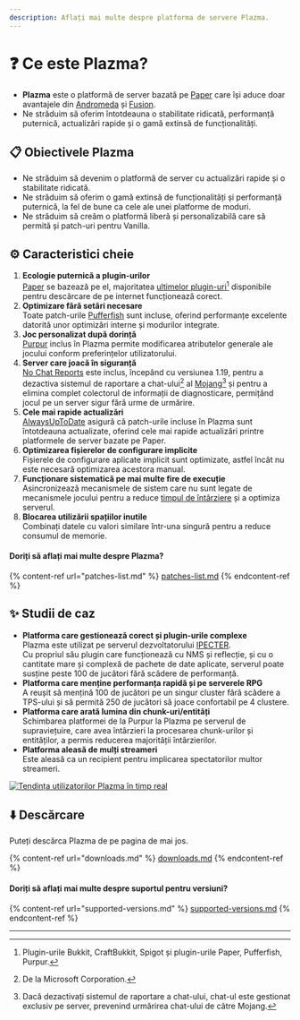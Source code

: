 ```yaml
---
description: Aflați mai multe despre platforma de servere Plazma.
---
```


# ❓ Ce este Plazma?

- **Plazma** este o platformă de server bazată pe [Paper](https://github.com/PaperMC/Paper) care își aduce doar avantajele din [Andromeda](https://github.com/EarendelArchived/Andromeda) și [Fusion](https://github.com/RuinedTechnologyUnify/Fusion).
- Ne străduim să oferim întotdeauna o stabilitate ridicată, performanță puternică, actualizări rapide și o gamă extinsă de funcționalități.

## 📋 Obiectivele Plazma <a href="#id-1" id="id-1"></a>

- Ne străduim să devenim o platformă de server cu actualizări rapide și o stabilitate ridicată.
- Ne străduim să oferim o gamă extinsă de funcționalități și performanță puternică, la fel de bune ca cele ale unei platforme de moduri.
- Ne străduim să creăm o platformă liberă și personalizabilă care să permită și patch-uri pentru Vanilla.

## ⚙️ Caracteristici cheie <a href="#id-2" id="id-2"></a>

1. **Ecologie puternică a plugin-urilor**\
   [Paper](https://github.com/PaperMC/Paper) se bazează pe el,
   majoritatea [ultimelor plugin-uri](#user-content-fn-1)[^1] disponibile pentru descărcare de pe internet funcționează corect.
2. **Optimizare fără setări necesare**\
   Toate patch-urile [Pufferfish](https://github.com/pufferfish-gg/Pufferfish) sunt incluse,
   oferind performanțe excelente datorită unor optimizări interne și modurilor integrate.
3. **Joc personalizat după dorință**\
   [Purpur](https://github.com/PurpurMC/Purpur) inclus în Plazma permite modificarea
   atributelor generale ale jocului conform preferințelor utilizatorului.
4. **Server care joacă în siguranță**\
   [No Chat Reports](https://github.com/Aizistral-Studios/No-Chat-Reports) este inclus, începând cu versiunea 1.19, pentru a dezactiva
   sistemul de raportare a chat-ului[^2] al [Mojang](#user-content-fn-2)[^3] și pentru a elimina complet colectorul de informații de diagnosticare, permițând jocul pe un server sigur fără urme de urmărire.
5. **Cele mai rapide actualizări**\
   [AlwaysUpToDate](https://github.com/PlazmaMC/AlwaysUpToDate) asigură că patch-urile incluse în Plazma sunt întotdeauna actualizate, oferind cele mai rapide actualizări printre platformele de server bazate pe Paper.
6. **Optimizarea fișierelor de configurare implicite**\
   Fișierele de configurare aplicate implicit sunt optimizate, astfel încât nu este necesară optimizarea acestora manual.
7. **Funcționare sistematică pe mai multe fire de execuție**\
   Asincronizează mecanismele de sistem care nu sunt legate de mecanismele jocului pentru a reduce [timpul de întârziere](#user-content-fn-4) și a optimiza serverul.
8. **Blocarea utilizării spațiilor inutile**\
   Combinați datele cu valori similare într-una singură pentru a reduce consumul de memorie.

#### Doriți să aflați mai multe despre Plazma? <a href="#etc-1" id="etc-1"></a>

{% content-ref url="patches-list.md" %}
[patches-list.md](patches-list.md)
{% endcontent-ref %}

## ✨ Studii de caz <a href="#id-3" id="id-3"></a>

- **Platforma care gestionează corect și plugin-urile complexe**\
  Plazma este utilizat pe serverul dezvoltatorului [IPECTER](https://github.com/IPECTER).\
  Cu propriul său plugin care funcționează cu NMS și reflecție, și cu o cantitate mare și complexă de pachete de date aplicate, serverul poate susține peste 100 de jucători fără scădere de performanță.
- **Platforma care menține performanța rapidă și pe serverele RPG**\
  A reușit să mențină 100 de jucători pe un singur cluster fără scădere a TPS-ului și să permită 250 de jucători să joace confortabil pe 4 clustere.
- **Platforma care arată lumina din chunk-uri/entități**\
  Schimbarea platformei de la Purpur la Plazma pe serverul de supraviețuire, care avea întârzieri la procesarea chunk-urilor și entităților, a permis reducerea majorității întârzierilor.
- **Platforma aleasă de mulți streameri**\
  Este aleasă ca un recipient pentru implicarea spectatorilor multor streameri.

<a href="https://bstats.org/plugin/server-implementation/Plazma/18047">
   <img src="https://badge.plazmamc.org/internal/bstats" alt="Tendința utilizatorilor Plazma în timp real">
</a>

## ⬇️ Descărcare

Puteți descărca Plazma de pe pagina de mai jos.

{% content-ref url="downloads.md" %}
[downloads.md](downloads.md)
{% endcontent-ref %}

#### Doriți să aflați mai multe despre suportul pentru versiuni?

{% content-ref url="supported-versions.md" %}
[supported-versions.md](supported-versions.md)
{% endcontent-ref %}

***

[^1]: Plugin-urile Bukkit, CraftBukkit, Spigot și plugin-urile Paper, Pufferfish, Purpur.

[^2]: De la Microsoft Corporation.

[^3]: Dacă dezactivați sistemul de raportare a chat-ului, chat-ul este gestionat exclusiv pe server, prevenind urmărirea chat-ului de către Mojang.

[^4]: Timpul când jocul se oprește pentru ca mecanismele de sistem să funcționeze.
